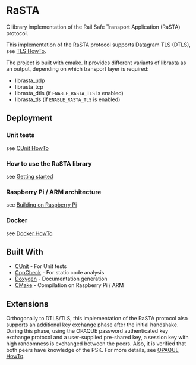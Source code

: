 # RaSTA

C library implementation of the Rail Safe Transport Application (RaSTA) protocol.

This implementation of the RaSTA protocol supports Datagram TLS (DTLS), see [TLS HowTo](md_doc/dtls.md). 

The project is built with cmake. 
It provides different variants of librasta as an output, depending on which transport layer is required:

- librasta_udp
- librasta_tcp
- librasta_dtls (if `ENABLE_RASTA_TLS` is enabled)
- librasta_tls (if `ENABLE_RASTA_TLS` is enabled)

## Deployment
### Unit tests
see [CUnit HowTo](md_doc/cunit.md)  

### How to use the RaSTA library

see [Getting started](md_doc/getting_started.md)  

### Raspberry Pi / ARM architecture

see [Building on Raspberry Pi](md_doc/raspberry_pi.md) 

### Docker

see [Docker HowTo](md_doc/docker.md) 

## Built With

* [CUnit](http://cunit.sourceforge.net/) - For Unit tests
* [CppCheck](http://cppcheck.sourceforge.net/) - For static code analysis
* [Doxygen](http://www.stack.nl/~dimitri/doxygen/) - Documentation generation
* [CMake](https://cmake.org/)  - Compilation on Raspberry Pi / ARM


## Extensions 

Orthogonally to DTLS/TLS, this implementation of the RaSTA protocol also supports an additional key exchange phase after the initial handshake.
During this phase, using the OPAQUE password authenticated key exchange protocol and a user-supplied pre-shared key, a session key with high randomness is exchanged between the peers.
Also, it is verified that both peers have knowledge of the PSK.
For more details, see [OPAQUE HowTo](md_doc/opaque.md).
